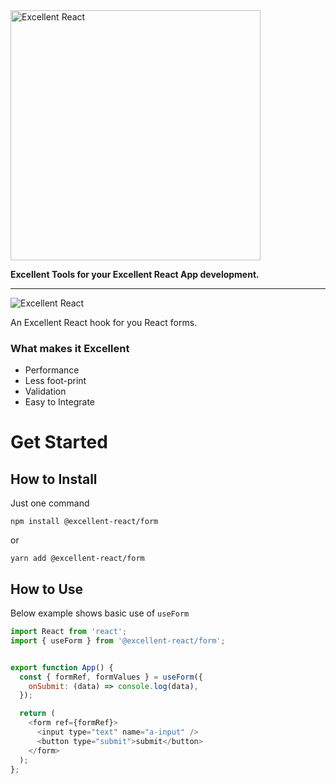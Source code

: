 <img src="https://raw.githubusercontent.com/excellent-react/form/master/apps/form-documentation/src/assets/excellent-react.svg" alt="Excellent React" width="400"/>

**Excellent Tools for your Excellent React App development.** 
______

<img src="https://raw.githubusercontent.com/excellent-react/form/master/apps/form-documentation/src/assets/excellent-react-use-form.svg" alt="Excellent React" max-width="600"/>

An Excellent React hook for you React forms.

### What makes it Excellent
  * Performance
  * Less foot-print 
  * Validation
  * Easy to Integrate

# Get Started

## How to Install

Just one command

`npm install @excellent-react/form`

or

`yarn add @excellent-react/form`

## How to Use

Below example shows basic use of `useForm`
```js
import React from 'react';
import { useForm } from '@excellent-react/form';


export function App() {
  const { formRef, formValues } = useForm({
    onSubmit: (data) => console.log(data),
  });

  return (
    <form ref={formRef}>
      <input type="text" name="a-input" />
      <button type="submit">submit</button>
    </form>
  );
};
```
